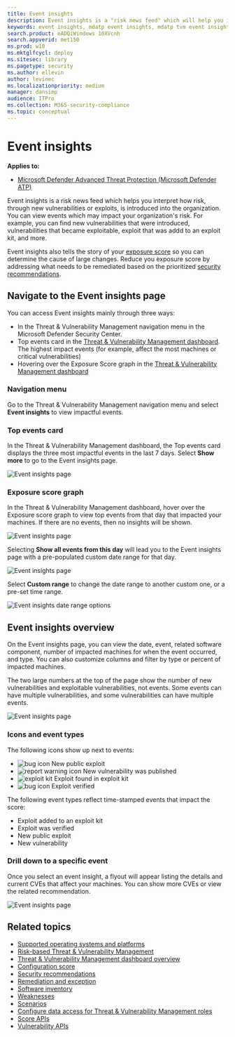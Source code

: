 ```yaml
---
title: Event insights
description: Event insights is a "risk news feed" which will help you interpret how risk is introduced into the organization and which mitigations happened to reduce it.
keywords: event insights, mdatp event insights, mdatp tvm event insights, threat and vulnerability management, Microsoft Defender Advanced Threat Protection
search.product: eADQiWindows 10XVcnh
search.appverid: met150
ms.prod: w10
ms.mktglfcycl: deploy
ms.sitesec: library
ms.pagetype: security
ms.author: ellevin
author: levinec
ms.localizationpriority: medium
manager: dansimp
audience: ITPro
ms.collection: M365-security-compliance 
ms.topic: conceptual
---
```

# Event insights

**Applies to:**

- [Microsoft Defender Advanced Threat Protection (Microsoft Defender ATP)](https://go.microsoft.com/fwlink/p/?linkid=2069559)

Event insights is a risk news feed which helps you interpret how risk, through new vulnerabilities or exploits, is introduced into the organization. You can view events which may impact your organization's risk. For example, you can find new vulnerabilities that were introduced, vulnerabilities that became exploitable, exploit that was addd to an exploit kit, and more.

Event insights also tells the story of your [exposure score](tvm-exposure-score.md) so you can determine the cause of large changes. Reduce you exposure score by addressing what needs to be remediated based on the prioritized [security recommendations](tvm-security-recommendation.md).

## Navigate to the Event insights page

You can access Event insights mainly through three ways:

- In the Threat & Vulnerability Management navigation menu in the Microsoft Defender Security Center.
- Top events card in the [Threat & Vulnerability Management dashboard](tvm-dashboard-insights.md). The highest impact events (for example, affect the most machines or critical vulnerabilities)
- Hovering over the Exposure Score graph in the [Threat & Vulnerability Management dashboard](tvm-dashboard-insights.md)

### Navigation menu

Go to the Threat & Vulnerability Management navigation menu and select **Event insights** to view impactful events.

### Top events card

In the Threat & Vulnerability Management dashboard, the Top events card displays the three most impactful events in the last 7 days. Select **Show more** to go to the Event insights page.

![Event insights page](images/tvm-top-events-card.png)

### Exposure score graph

In the Threat & Vulnerability Management dashboard, hover over the Exposure score graph to view top events from that day that impacted your machines. If there are no events, then no insights will be shown.

![Event insights page](images/tvm-event-insights-exposure-score400.png)

Selecting **Show all events from this day** will lead you to the Event insights page with a pre-populated custom date range for that day.

![Event insights page](images/tvm-event-insights-custom.png)

Select **Custom range** to change the date range to another custom one, or a pre-set time range.

![Event insights date range options](images/tvm-custom-event-insights-range.png)

## Event insights overview

On the Event insights page, you can view the date, event, related software component, number of impacted machines for when the event occurred, and type. You can also customize columns and filter by type or percent of impacted machines.

The two large numbers at the top of the page show the number of new vulnerabilities and exploitable vulnerabilities, not events. Some events can have multiple vulnerabilities, and some vulnerabilities can have multiple events.

![Event insights page](images/event-insights-page.png)

### Icons and event types

The following icons show up next to events:

- ![bug icon](images/tvm_bug_icon.png) New public exploit
- ![report warning icon](images/report-warning-icon.png) New vulnerability was published
- ![exploit kit](images/bug-lightning-icon2.png) Exploit found in exploit kit
- ![bug icon](images/bug-caution-icon2.png) Exploit verified

The following event types reflect time-stamped events that impact the score:

- Exploit added to an exploit kit
- Exploit was verified
- New public exploit
- New vulnerability

### Drill down to a specific event

Once you select an event insight, a flyout will appear listing the details and current CVEs that affect your machines. You can show more CVEs or view the related recommendation.

![Event insights page](images/event-insights-flyout500.png)

## Related topics

- [Supported operating systems and platforms](tvm-supported-os.md)
- [Risk-based Threat & Vulnerability Management](next-gen-threat-and-vuln-mgt.md) 
- [Threat & Vulnerability Management dashboard overview](tvm-dashboard-insights.md)
- [Configuration score](configuration-score.md)
- [Security recommendations](tvm-security-recommendation.md)
- [Remediation and exception](tvm-remediation.md)
- [Software inventory](tvm-software-inventory.md)
- [Weaknesses](tvm-weaknesses.md)
- [Scenarios](threat-and-vuln-mgt-scenarios.md)
- [Configure data access for Threat & Vulnerability Management roles](user-roles.md#create-roles-and-assign-the-role-to-an-azure-active-directory-group)
- [Score APIs](software.md)
- [Vulnerability APIs](vulnerability.md)